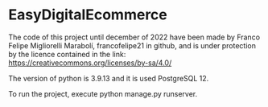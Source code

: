 # EasyDigitalEcommerce

The code of this project until december of 2022 have been made by Franco Felipe Migliorelli Marabolí, francofelipe21 in github, and is under protection by the licence contained in the link: https://creativecommons.org/licenses/by-sa/4.0/

The version of python is 3.9.13 and it is used PostgreSQL 12.

To run the project, execute python manage.py runserver.
